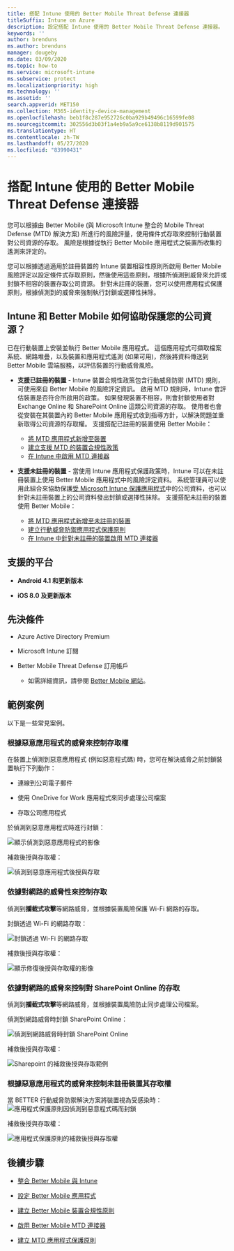 ```yaml
---
title: 搭配 Intune 使用的 Better Mobile Threat Defense 連接器
titleSuffix: Intune on Azure
description: 設定搭配 Intune 使用的 Better Mobile Threat Defense 連接器。
keywords: ''
author: brenduns
ms.author: brenduns
manager: dougeby
ms.date: 03/09/2020
ms.topic: how-to
ms.service: microsoft-intune
ms.subservice: protect
ms.localizationpriority: high
ms.technology: ''
ms.assetid: ''
search.appverid: MET150
ms.collection: M365-identity-device-management
ms.openlocfilehash: beb1f8c287e952726c0ba929b49496c16599fe08
ms.sourcegitcommit: 302556d3b03f1a4eb9a5a9ce6138b8119d901575
ms.translationtype: HT
ms.contentlocale: zh-TW
ms.lasthandoff: 05/27/2020
ms.locfileid: "83990431"
---
```

# <a name="better-mobile-threat-defense-connector-with-intune"></a>搭配 Intune 使用的 Better Mobile Threat Defense 連接器

您可以根據由 Better Mobile (與 Microsoft Intune 整合的 Mobile Threat Defense (MTD) 解決方案) 所進行的風險評量，使用條件式存取來控制行動裝置對公司資源的存取。 風險是根據從執行 Better Mobile 應用程式之裝置所收集的遙測來評定的。

您可以根據透過適用於註冊裝置的 Intune 裝置相容性原則所啟用 Better Mobile 風險評定以設定條件式存取原則，然後使用這些原則，根據所偵測到威脅來允許或封鎖不相容的裝置存取公司資源。 針對未註冊的裝置，您可以使用應用程式保護原則，根據偵測到的威脅來強制執行封鎖或選擇性抹除。

## <a name="how-do-intune-and-better-mobile-help-protect-your-company-resources"></a>Intune 和 Better Mobile 如何協助保護您的公司資源？

已在行動裝置上安裝並執行 Better Mobile 應用程式。 這個應用程式可擷取檔案系統、網路堆疊，以及裝置和應用程式遙測 (如果可用)，然後將資料傳送到 Better Mobile 雲端服務，以評估裝置的行動威脅風險。

- **支援已註冊的裝置** - Intune 裝置合規性政策包含行動威脅防禦 (MTD) 規則，可使用來自 Better Mobile 的風險評定資訊。 啟用 MTD 規則時，Intune 會評估裝置是否符合所啟用的政策。 如果發現裝置不相容，則會封鎖使用者對 Exchange Online 和 SharePoint Online 這類公司資源的存取。 使用者也會從安裝在其裝置內的 Better Mobile 應用程式收到指導方針，以解決問題並重新取得公司資源的存取權。 支援搭配已註冊的裝置使用 Better Mobile：
  - [將 MTD 應用程式新增至裝置](../protect/mtd-apps-ios-app-configuration-policy-add-assign.md)
  - [建立支援 MTD 的裝置合規性政策](../protect/mtd-device-compliance-policy-create.md)
  - [在 Intune 中啟用 MTD 連接器](../protect/mtd-connector-enable.md)

- **支援未註冊的裝置** - 當使用 Intune 應用程式保護政策時，Intune 可以在未註冊裝置上使用 Better Mobile 應用程式中的風險評定資料。 系統管理員可以使用此組合來協助保護[受 Microsoft Intune 保護應用程式](../apps/apps-supported-intune-apps.md)中的公司資料，也可以針對未註冊裝置上的公司資料發出封鎖或選擇性抹除。 支援搭配未註冊的裝置使用 Better Mobile：
  - [將 MTD 應用程式新增至未註冊的裝置](../protect/mtd-add-apps-unenrolled-devices.md)
  - [建立行動威脅防禦應用程式保護原則](../protect/mtd-app-protection-policy.md)
  - [在 Intune 中針對未註冊的裝置啟用 MTD 連接器](../protect/mtd-enable-unenrolled-devices.md)

## <a name="supported-platforms"></a>支援的平台

- **Android 4.1 和更新版本**

- **iOS 8.0 及更新版本**

## <a name="prerequisites"></a>先決條件

- Azure Active Directory Premium

- Microsoft Intune 訂閱

- Better Mobile Threat Defense 訂用帳戶

  - 如需詳細資訊，請參閱 [Better Mobile 網站](https://www.better.mobi/)。

## <a name="sample-scenarios"></a>範例案例

以下是一些常見案例。

### <a name="control-access-based-on-threats-from-malicious-apps"></a>根據惡意應用程式的威脅來控制存取權

在裝置上偵測到惡意應用程式 (例如惡意程式碼) 時，您可在解決威脅之前封鎖裝置執行下列動作：

- 連線到公司電子郵件

- 使用 OneDrive for Work 應用程式來同步處理公司檔案

- 存取公司應用程式

於偵測到惡意應用程式時進行封鎖：

![顯示偵測到惡意應用程式的影像](./media/better-mobile-threat-defense-connector/better-mobile-maliciousapps-blocked.png)

補救後授與存取權：

![偵測到惡意應用程式後授與存取](./media/better-mobile-threat-defense-connector/better-mobile-maliciousapps-unblocked.png)

### <a name="control-access-based-on-threat-to-network"></a>依據對網路的威脅性來控制存取

偵測到**攔截式攻擊**等網路威脅，並根據裝置風險保護 Wi-Fi 網路的存取。

封鎖透過 Wi-Fi 的網路存取：

![封鎖透過 Wi-Fi 的網路存取](./media/better-mobile-threat-defense-connector/better-mobile-network-wifi-blocked.png)

補救後授與存取權：

![顯示修復後授與存取權的影像](./media/better-mobile-threat-defense-connector/better-mobile-network-wifi-unblocked.png)

### <a name="control-access-to-sharepoint-online-based-on-threat-to-network"></a>依據對網路的威脅來控制對 SharePoint Online 的存取

偵測到**攔截式攻擊**等網路威脅，並根據裝置風險防止同步處理公司檔案。

偵測到網路威脅時封鎖 SharePoint Online：

![偵測到網路威脅時封鎖 SharePoint Online](./media/better-mobile-threat-defense-connector/better-mobile-network-spo-blocked.png)

補救後授與存取權：

![Sharepoint 的補救後授與存取範例](./media/better-mobile-threat-defense-connector/better-mobile-network-spo-unblocked.png)

### <a name="control--access-on-unenrolled-devices-based-on-threats-from-malicious-apps"></a>根據惡意應用程式的威脅來控制未註冊裝置其存取權

當 BETTER 行動威脅防禦解決方案將裝置視為受感染時：![應用程式保護原則因偵測到惡意程式碼而封鎖](./media/better-mobile-threat-defense-connector/better-mobile-app-policy-block.png)

補救後授與存取權：

![應用程式保護原則的補救後授與存取權](./media/better-mobile-threat-defense-connector/better-mobile-app-policy-remediated.png)

## <a name="next-steps"></a>後續步驟

- [整合 Better Mobile 與 Intune](better-mobile-mtd-connector-integration.md)

- [設定 Better Mobile 應用程式](mtd-apps-ios-app-configuration-policy-add-assign.md)

- [建立 Better Mobile 裝置合規性原則](mtd-device-compliance-policy-create.md)

- [啟用 Better Mobile MTD 連接器](mtd-connector-enable.md)

- [建立 MTD 應用程式保護原則](mtd-app-protection-policy.md) 
